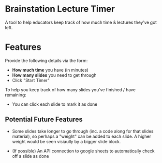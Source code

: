 # Brainstation Lecture Timer

A tool to help educators keep track of how much time & lectures they've got left.

# Features

Provide the following details via the form:

- **How much time** you have (in minutes)
- **How many slides** you need to get through
- Click "Start Timer"

To help you keep track of how many slides you've finished / have remaining:

- You can click each slide to mark it as done

## Potential Future Features

- Some slides take longer to go through (inc. a code along for that slides material), so perhaps a "weight" can be added to each slide. A higher weight would be seen visiaully by a bigger slide block.

- (If possible) An API connection to google sheets to automatically check off a slide as done
